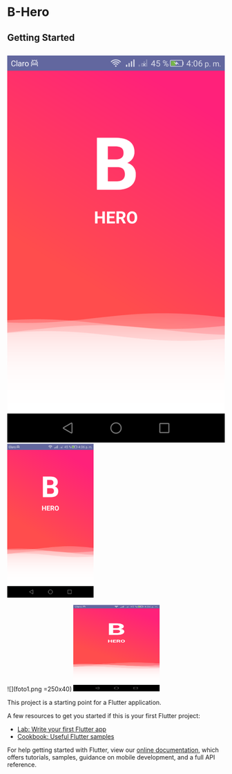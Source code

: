 # B-Hero
## Getting Started

## 
![test image size](foto1.png )
<img src="foto1.png" alt="drawing" width="200"/>

![](foto1.png =250x40)
<img src="foto1.png" width="200" height="200" />


This project is a starting point for a Flutter application.

A few resources to get you started if this is your first Flutter project:

- [Lab: Write your first Flutter app](https://flutter.io/docs/get-started/codelab)
- [Cookbook: Useful Flutter samples](https://flutter.io/docs/cookbook)

For help getting started with Flutter, view our 
[online documentation](https://flutter.io/docs), which offers tutorials, 
samples, guidance on mobile development, and a full API reference.